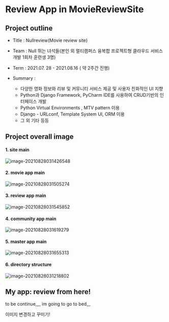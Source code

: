 # Review App in MovieReviewSite

## Project outline

- Title : Nullreview(Movie review site)

- Team : Null 뛰는 녀석들(본인 외 멀티캠퍼스 융복합 프로젝트형 클라우드 서비스 개발 1회차 훈련생 3명)

- Term : 2021.07. 28 - 2021.08.16 ( 약 2주간 진행)

- Summary : 
  - 다양한 영화 정보와 리뷰 및 커뮤니티 서비스 제공 및 사용자 친화적인 UI 지향
  - Python과 Django Framework, PyCharm IDE를 사용하여 CRUD기반의 인터페이스 개발
  - Python Virtual Environments , MTV pattern 이용
  - Django - URLconf, Template System UI, ORM 이용
  - 그 외 기타 등등



## Project overall image

#### 1. site main 

![image-20210828031426548](https://user-images.githubusercontent.com/86950182/131205770-0e8f745a-4fc6-4e4b-a42f-d3f0496ae12c.png)


#### 2. movie app main

![image-20210828031505274](https://user-images.githubusercontent.com/86950182/131205775-93460dac-92aa-43e4-bba5-84f717284dfc.png)


#### 3. review app main

![image-20210828031545852](https://user-images.githubusercontent.com/86950182/131205795-5c6cb008-efc2-427d-aef7-dfe5bf219b1a.png)



#### 4. community app main

![image-20210828031619279](https://user-images.githubusercontent.com/86950182/131205801-dbcdd3ca-b487-4009-9103-6cd5d122ec61.png)



#### 5. master app main

![image-20210828031655313](https://user-images.githubusercontent.com/86950182/131205807-42bc664d-3aad-4777-b9c1-fb911f85090e.png)



#### 6. directory structure


![image-20210828031218802](https://user-images.githubusercontent.com/86950182/131205819-cb88d2f1-ceba-4c9f-a21f-26d1e200e12d.png)



## My app: review from here!

to be continue,,,, im going to go to bed,,,

이미지 변경하고 꾸미기!
